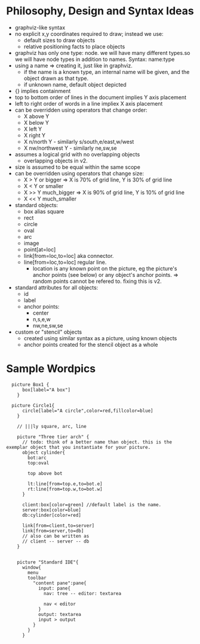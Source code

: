 Philosophy, Design and Syntax Ideas
===================================
- graphviz-like syntax
- no explicit x,y coordinates required to draw; instead we use:
  - default sizes to draw objects
  - relative positioning facts to place objects
- graphviz has only one type: node. we will have many different types.so we will have node types in addition to names.
  Syntax: name:type
- using a name => creating it, just like in graphviz.
  - if the name is a known type, an internal name will be given, and the object drawn as that type.
  - if unknown name, default object depicted
- {} implies containment
- top to bottom order of lines in the document implies Y axis placement
- left to right order of words in a line impliex X axis placement
- can be overridden using operators that change order:
  - X above Y
  - X below Y
  - X left Y
  - X right Y
  - X n/north Y - similarly s/south,e/east,w/west
  - X nw/northwest Y - similarly ne,sw,se
- assumes a logical grid with no overlapping objects
  - overlapping objects in v2.
- size is assumed to be equal within the same scope
- can be overridden using operators that change size:
  - X > Y or bigger => X is 70% of grid line, Y is 30% of grid line
  - X < Y or smaller
  - X >> Y much_bigger  => X is 90% of grid line, Y is 10% of grid line
  - X << Y much_smaller
- standard objects:
  - box alias square
  - rect
  - circle
  - oval
  - arc
  - image
  - point[at=loc]
  - link[from=loc,to=loc] aka connector.
  - line[from=loc,to=loc] regular line.
    - location is any known point on the picture, eg the picture's anchor points (see below) or any object's anchor points.
      => random points cannot be refered to. fixing this is v2.
- standard attributes for all objects:
  - id
  - label
  - anchor points:
    - center
    - n,s,e,w
    - nw,ne,sw,se
- custom or "stencil" objects
  - created using similar syntax as a picture, using known objects
  - anchor points created for the stencil object as a whole
  

Sample Wordpics
===============

      picture Box1 {
          box[label="A box"]
        }

      picture Circle1{
          circle[label="A circle",color=red,fillcolor=blue]
        }
        
        // |||ly square, arc, line
        
        picture "Three tier arch" {
          // todo: think of a better name than object. this is the exemplar object that you instantiate for your picture.
          object cylinder{
            bot:arc
            top:oval  
        
            top above bot
            
            lt:line[from=top.e,to=bot.e]
            rt:line[from=top.w,to=bot.w]
          }
          
          client:box[color=green] //default label is the name.
          server:box[color=blue]
          db:cylinder[color=red]
          
          link[from=client,to=server]
          link[from=server,to=db]
          // also can be written as
          // client -- server -- db
        }
        

        picture "Standard IDE"{
          window{
            menu
            toolbar
              "content pane":pane{
                input: pane{
                  nav: tree -- editor: textarea
                  
                  nav < editor
                }
                output: textarea
                input > output
              }
            }
          }
